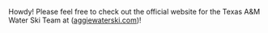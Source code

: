 Howdy! Please feel free to check out the official website for the Texas A&M Water Ski Team at ([aggiewaterski.com](https://www.aggiewaterski.com/))!
